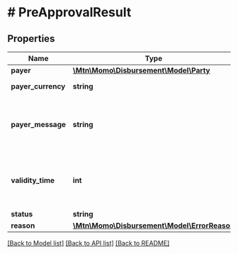 # # PreApprovalResult

## Properties

Name | Type | Description | Notes
------------ | ------------- | ------------- | -------------
**payer** | [**\Mtn\Momo\Disbursement\Model\Party**](Party.md) |  | [optional]
**payer_currency** | **string** | ISO4217 Currency | [optional]
**payer_message** | **string** | The mesage that is shown to the approver. | [optional]
**validity_time** | **int** | The request validity time of the pre-approval | [optional]
**status** | **string** |  | [optional]
**reason** | [**\Mtn\Momo\Disbursement\Model\ErrorReason**](ErrorReason.md) |  | [optional]

[[Back to Model list]](../../README.md#models) [[Back to API list]](../../README.md#endpoints) [[Back to README]](../../README.md)
